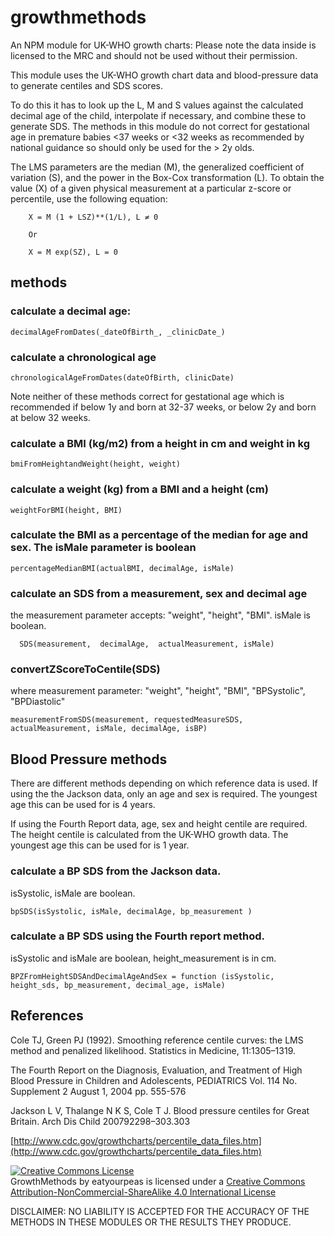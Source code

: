 # growthmethods
An NPM module for UK-WHO growth charts: Please note the data inside is licensed to the MRC and should not be used without their permission.

This module uses the UK-WHO growth chart data and blood-pressure data to generate centiles and SDS scores.

To do this it has to look up the L, M and S values against the calculated decimal age of the child, interpolate if necessary, and combine these to generate SDS. The methods in this module do not correct for gestational age in premature babies <37 weeks or <32 weeks as recommended by national guidance so should only be used for the > 2y olds.

The LMS parameters are the median (M), the generalized coefficient of variation (S), and the power in the Box-Cox transformation (L). To obtain the value (X) of a given physical measurement at a particular z-score or percentile, use the following equation:

        X = M (1 + LSZ)**(1/L), L ≠ 0

        Or

        X = M exp(SZ), L = 0

## methods

### calculate a decimal age:

  	decimalAgeFromDates(_dateOfBirth_, _clinicDate_)

### calculate a chronological age

  	chronologicalAgeFromDates(dateOfBirth, clinicDate)

Note neither of these methods correct for gestational age which is recommended if below 1y and born at 32-37 weeks, or below 2y and born at below 32 weeks.

### calculate a BMI (kg/m2) from a height in cm and weight in kg

	bmiFromHeightandWeight(height, weight)

### calculate a weight (kg) from a BMI and a height (cm)

  	weightForBMI(height, BMI)

### calculate the BMI as a percentage of the median for age and sex. The isMale parameter is boolean

	percentageMedianBMI(actualBMI, decimalAge, isMale)

### calculate an SDS from a measurement, sex and decimal age
the measurement parameter accepts: "weight", "height", "BMI". isMale is boolean.

	  SDS(measurement,  decimalAge,  actualMeasurement, isMale)

### convertZScoreToCentile(SDS)
where measurement parameter: "weight", "height", "BMI", "BPSystolic", "BPDiastolic"

  	measurementFromSDS(measurement, requestedMeasureSDS, actualMeasurement, isMale, decimalAge, isBP)

## Blood Pressure methods

There are different methods depending on which reference data is used. If using the the Jackson data, only an age and sex is required. The youngest age this can be used for is 4 years.

If using the Fourth Report data, age, sex and height centile are required. The height centile is calculated from the UK-WHO growth data. The youngest age this can be used for is 1 year.

### calculate a BP SDS from the Jackson data.
isSystolic, isMale are boolean.

    bpSDS(isSystolic, isMale, decimalAge, bp_measurement )

### calculate a BP SDS using the Fourth report method.
isSystolic and isMale are boolean, height_measurement is in cm.

    BPZFromHeightSDSAndDecimalAgeAndSex = function (isSystolic, height_sds, bp_measurement, decimal_age, isMale)

## References

Cole TJ, Green PJ (1992). Smoothing reference centile curves: the LMS method and penalized
likelihood. Statistics in Medicine, 11:1305–1319.

The Fourth Report on the Diagnosis, Evaluation, and Treatment of High Blood Pressure in Children and Adolescents,
PEDIATRICS Vol. 114 No. Supplement 2 August 1, 2004 pp. 555-576

Jackson L V, Thalange N K S, Cole T J. Blood pressure centiles for Great Britain. Arch Dis Child 200792298–303.303

[http://www.cdc.gov/growthcharts/percentile_data_files.htm](http://www.cdc.gov/growthcharts/percentile_data_files.htm)

<a rel="license" href="http://creativecommons.org/licenses/by-nc-sa/4.0/"><img alt="Creative Commons License" style="border-width:0" src="https://i.creativecommons.org/l/by-nc-sa/4.0/80x15.png" /></a><br /><span xmlns:dct="http://purl.org/dc/terms/" property="dct:title">GrowthMethods</span> by <span xmlns:cc="http://creativecommons.org/ns#" property="cc:attributionName">eatyourpeas</span> is licensed under a <a rel="license" href="http://creativecommons.org/licenses/by-nc-sa/4.0/">Creative Commons Attribution-NonCommercial-ShareAlike 4.0 International License</a>

DISCLAIMER: NO LIABILITY IS ACCEPTED FOR THE ACCURACY OF THE METHODS IN THESE MODULES OR THE RESULTS THEY PRODUCE.
